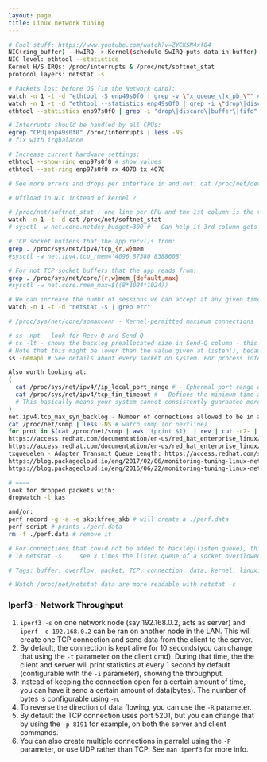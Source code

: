 ```yaml
---
layout: page
title: Linux network tuning
---
```


```bash
# Cool stuff: https://www.youtube.com/watch?v=ZYCKSN4xf84
NIC(ring_buffer) --HwIRQ--> Kernel(schedule SwIRQ-puts data in buffer) --recv()--> App(Socket)
NIC level: ethtool --statistics
Kernel H/S IRQs: /proc/interrupts & /proc/net/softnet_stat
protocol layers: netstat -s

# Packets lost before OS (in the Network card):
watch -n 1 -t -d "ethtool -S enp49s0f0 | grep -v \"x_queue_\|x_pb_\"" # The adapter firmware level
watch -n 1 -t -d "ethtool --statistics enp49s0f0 | grep -i \"drop\|discard\|buffer\|fifo\""
ethtool --statistics enp97s0f0 | grep -i "drop\|discard\|buffer\|fifo"

# Interrupts should be handled by all CPUs:
egrep "CPU|enp49s0f0" /proc/interrupts | less -NS
# fix with irqbalance

# Increase current hardware settings:
ethtool --show-ring enp97s0f0 # show values
ethtool --set-ring enp97s0f0 rx 4078 tx 4078

# See more errors and drops per interface in and out: cat /proc/net/dev | column -t | less -NS

# Offload in NIC instead of kernel ?

# /proc/net/softnet_stat : one line per CPU and the 1st column is the total number of packets received, 2nd column is backlog overruns and 3rd column is when Soft IRQ ended with traffic left in the NIC.
watch -n 1 -t -d cat /proc/net/softnet_stat
# sysctl -w net.core.netdev_budget=300 # - Can help if 3rd column gets increased

# TCP socket buffers that the app recv()s from:
grep . /proc/sys/net/ipv4/tcp_{r,w}mem
#sysctl -w net.ipv4.tcp_rmem='4096 87380 8388608' 

# For not TCP socket buffers that the app reads from:
grep . /proc/sys/net/core/{r,w}mem_{default,max}
#sysctl -w net.core.rmem_max=$((8*1024*1024))

# We can increase the numbr of sessions we can accept at any given time with this "LISTEN backlog" (netstat -s) and listen(int sockfd, int backlog)
watch -n 1 -t -d "netstat -s | grep err"

# /proc/sys/net/core/somaxconn - Kernel-permitted maximum connections

# ss -npt - look for Recv-Q and Send-Q
# ss -lt - shows the backlog preallocated size in Send-Q column - this is the maximum number of connections that can be in the backlog at once.
# Note that this might be lower than the value given at listen(), because the OS has a limit: sysctl net.core.somaxconn ... that you can adjust
ss -nemapi # See details about every socket on system. For process info, make sure you run as the process owner

Also worth looking at:
(
  cat /proc/sys/net/ipv4//ip_local_port_range # - Ephermal port range define max number of outbound sockets a fost can create from an IP
  cat /proc/sys/net/ipv4/tcp_fin_timeout # - Defines the minimum time a socket will stay in TIME_WAIT state(unusable after being used once)
  # This basically means your system cannot consistently guarantee more than (61000 - 32768) / 60 = 470 sockets per second.
)
net.ipv4.tcp_max_syn_backlog - Number of connections allowed to be in a SYN state. Kernel will drop new SYNs when this limit is hit
cat /proc/net/snmp | less -NS # watch snmp (or nextline)
for prot in $(cat /proc/net/snmp | awk '{print $1}' | rev | cut -c2- | rev | uniq); do grep "^Ip" /proc/net/snmp | awk -v prot="$prot" '{for(i=0; i<NF-1;i++){if(NR==1){keys[i]=$(i+2)}else if(NR==2){values[i]=$(i+2)}}}END{for(i=0; i<NF-1;i++){print prot"_"keys[i]"="values[i]}}'; done
https://access.redhat.com/documentation/en-us/red_hat_enterprise_linux/7/html/performance_tuning_guide/chap-red_hat_enterprise_linux-performance_tuning_guide-networking
https://access.redhat.com/documentation/en-us/red_hat_enterprise_linux/6/html/performance_tuning_guide/main-network
txqueuelen - Adapter Transmit Queue Length: https://access.redhat.com/sites/default/files/attachments/20150325_network_performance_tuning.pdf
https://blog.packagecloud.io/eng/2017/02/06/monitoring-tuning-linux-networking-stack-sending-data/
https://blog.packagecloud.io/eng/2016/06/22/monitoring-tuning-linux-networking-stack-receiving-data/

# ====
Look for dropped packets with:
dropwatch -l kas

and/or:
perf record -g -a -e skb:kfree_skb # will create a ./perf.data
perf script # prints ./perf.data
rm -f ./perf.data # remove it

# For connections that could not be added to backlog(listen queue), this counter will be incremented:
# In netstat -s     see x times the listen queue of a socket overflowed or SYNs to LISTEN sockets dropped growing

# Tags: buffer, overflow, packet, TCP, connection, data, kernel, linux, network, interface, queue, socket

# Watch /proc/net/netstat data are more readable with netstat -s
```

### Iperf3 - Network Throughput
1. `iperf3 -s` on one network node (say 192.168.0.2, acts as server) and `iperf -c 192.168.0.2` can be ran on another node in the LAN. This will create one TCP connection and send data from the client to the server.
2. By default, the connection is kept alive for 10 seconds(you can change that using the `-t` parameter on the client cmd). During that time, the the client and server will print statistics at every 1 second by default (configurable with the `-i` parameter), showing the throughput.
3. Instead of keeping the connection open for a certain amount of time, you can have it send a certain amount of data(bytes). The number of bytes is configurable using `-n`.
4. To reverse the direction of data flowing, you can use the `-R` parameter.
5. By default the TCP connection uses port 5201, but you can change that by using the `-p 8191` for example, on both the server and client commands.
6. You can also create multiple connections in parralel using the `-P` parameter, or use UDP rather than TCP. See `man iperf3` for more info.

